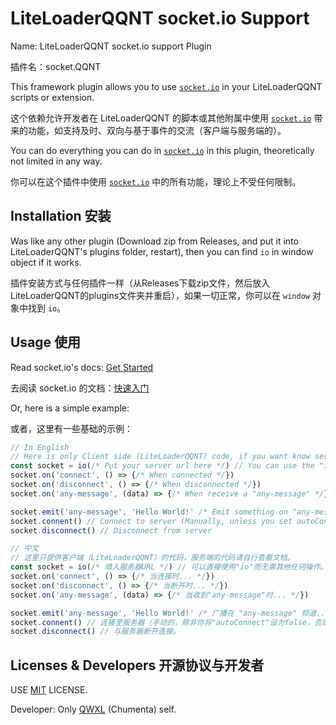 # LiteLoaderQQNT socket.io Support

Name: LiteLoaderQQNT socket.io support Plugin

插件名：socket.QQNT

This framework plugin allows you to use [`socket.io`](https://socket.io/) in your LiteLoaderQQNT scripts or extension.

这个依赖允许开发者在 LiteLoaderQQNT 的脚本或其他附属中使用 [`socket.io`](https://socket.io/zh-CN/) 带来的功能，如支持及时、双向与基于事件的交流（客户端与服务端的）。

You can do everything you can do in [`socket.io`](https://socket.io/) in this plugin, theoretically not limited in any way.

你可以在这个插件中使用 [`socket.io`](https://socket.io/zh-CN/) 中的所有功能，理论上不受任何限制。

## Installation 安装

Was like any other plugin (Download zip from Releases, and put it into LiteLoaderQQNT's plugins folder, restart), then you can find `io` in window object if it works.

插件安装方式与任何插件一样（从Releases下载zip文件，然后放入LiteLoaderQQNT的plugins文件夹并重启），如果一切正常，你可以在 `window` 对象中找到 `io`。

## Usage 使用

Read socket.io's docs: [Get Started](https://socket.io/docs/v4/tutorial/introduction)

去阅读 socket.io 的文档：[快速入门](https://socket.io/docs/v4/tutorial/introduction)

Or, here is a simple example:

或者，这里有一些基础的示例：

```javascript
// In English
// Here is only Client side (LiteLoaderQQNT) code, if you want know server side code, read socket.io's docs.
const socket = io(/* Put your server url here */) // You can use the "io" variable directly and nothing else!
socket.on('connect', () => {/* When connected */})
socket.on('disconnect', () => {/* When disconnected */})
socket.on('any-message', (data) => {/* When receive a "any-message" */})

socket.emit('any-message', 'Hello World!' /* Emit something on "any-message" channel */)
socket.connent() // Connect to server (Manually, unless you set autoConnect to false)
socket.disconnect() // Disconnect from server

```

```javascript
// 中文
// 这里只提供客户端（LiteLoaderQQNT）的代码，服务端的代码请自行查看文档。
const socket = io(/* 填入服务器URL */) // 可以直接使用"io"而无需其他任何操作。
socket.on('connect', () => {/* 当连接时... */})
socket.on('disconnect', () => {/* 当断开时... */})
socket.on('any-message', (data) => {/* 当收到"any-message"时... */})

socket.emit('any-message', 'Hello World!' /* 广播在 "any-message" 频道... */)
socket.connent() // 连接至服务器（手动的，除非你将"autoConnect"设为false，否则无需这样做）。
socket.disconnect() // 与服务器断开连接。

```

## Licenses & Developers 开源协议与开发者

USE [MIT](LICENSE) LICENSE.

Developer: Only [QWXL](https://github.com/QWXL) (Chumenta) self.
